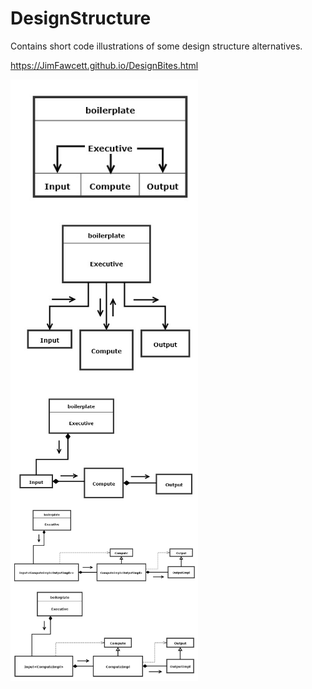 # DesignStructure
Contains short code illustrations of some design structure alternatives.

https://JimFawcett.github.io/DesignBites.html

<img src="Design1.jpg#left" width="300" style="float:left;"/>
<img src="Design2.jpg#center" width="300" style="float:left;"/>
<img src="Design4.jpg#right" width="300" style="float:left;"/>
<img src="Design5.jpg" width="300" style="float:left;"/>
<img src="Design6.jpg" width="300" style="float:left;"/>
